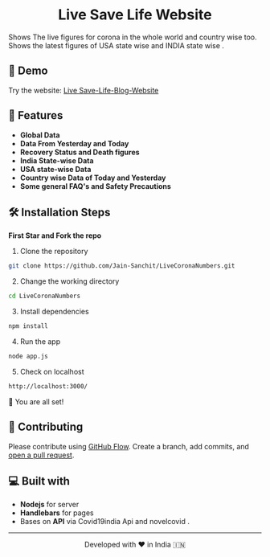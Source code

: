 
 <h1 align="center">
Live Save Life Website
</h1>


Shows The live figures for corona in the whole world and country wise too.
Shows the latest figures of USA state wise and INDIA state wise .

## 🚀 Demo 
Try the website: [Live Save-Life-Blog-Website](https://help-blog.herokuapp.com/stories)

## 🧐 Features

- **Global Data** 
- **Data From Yesterday and Today**
- **Recovery Status and Death figures**
- **India State-wise Data**
- **USA state-wise Data**
- **Country wise Data of Today and Yesterday**
- **Some general FAQ's and Safety Precautions**


## 🛠️ Installation Steps

**First Star and Fork the repo** 

1. Clone the repository

```bash
git clone https://github.com/Jain-Sanchit/LiveCoronaNumbers.git
```

2. Change the working directory

```bash
cd LiveCoronaNumbers
```

3. Install dependencies

```bash
npm install
```

4. Run the app

```bash
node app.js
```
5. Check on localhost 

```bash
http://localhost:3000/
```

🌟 You are all set!


## 🍰 Contributing

Please contribute using [GitHub Flow](https://guides.github.com/introduction/flow). Create a branch, add commits, and [open a pull request](https://github.com/Jain-Sanchit/LiveCoronaNumbers/compare).


## 💻 Built with
- **Nodejs** for server
- **Handlebars** for pages
- Bases on **API** via Covid19india Api and novelcovid .

<hr>
<p align="center">
Developed with ❤️ in India 🇮🇳 
</p>

